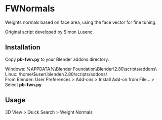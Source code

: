 # FWNormals
Weights normals based on face area, using the face vector for fine tuning.

Original script developed by Simon Lusenc.

## Installation

Copy **pb-fwn.py** to your Blender addons directory.

Windows:      %APPDATA%\Blender Foundation\Blender\2.80\scripts\addons\  
Linux:        /home/$user/.blender/2.80/scripts/addons/  
From Blender: User Preferences > Add-ons > Install Add-on from File... > Select **pb-fwn.py**  

## Usage

3D View > Quick Search > Weight Normals